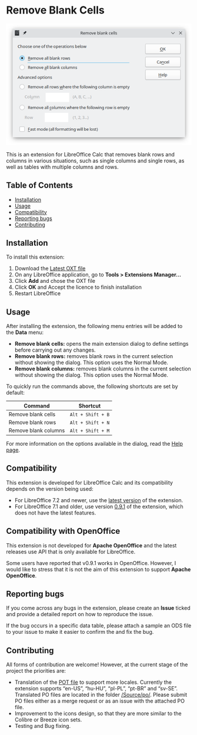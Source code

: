 # Remove Blank Cells

![](Documentation/RB_MainDialog.png)

This is an extension for LibreOffice Calc that removes blank rows and columns in various situations, such as single columns and single rows, as well as tables with multiple columns and rows.

## Table of Contents

 * [Installation](#installation)
 * [Usage](#usage)
 * [Compatibility](#compatibility)
 * [Reporting bugs](#reporting-bugs)
 * [Contributing](#contributing)

## Installation

To install this extension:

1) Download the [Latest OXT file](https://github.com/rafaelhlima/remove_blank_cells/releases/latest)
2) On any LibreOffice application, go to **Tools > Extensions Manager…**
3) Click **Add** and chose the OXT file
4) Click **OK** and Accept the licence to finish installation
5) Restart LibreOffice

## Usage

After installing the extension, the following menu entries will be added to the **Data** menu:

* **Remove blank cells:** opens the main extension dialog to define settings before carrying out any changes.
* **Remove blank rows:** removes blank rows in the current selection without showing the dialog. This option uses the Normal Mode.
* **Remove blank columns:** removes blank columns in the current selection without showing the dialog. This option uses the Normal Mode.

To quickly run the commands above, the following shortcuts are set by default:

| Command | Shortcut |
| --- | --- |
| Remove blank cells | `Alt + Shift + B` |
| Remove blank rows | `Alt + Shift + N` |
| Remove blank columns | `Alt + Shift + M` |

For more information on the options available in the dialog, read the [Help page](Documentation/ExtensionHelp.md).

## Compatibility

This extension is developed for LibreOffice Calc and its compatibility depends on the version being used:

* For LibreOffice 7.2 and newer, use the [latest version](https://github.com/rafaelhlima/remove_blank_cells/releases/latest) of the extension.
* For LibreOffice 7.1 and older, use version [0.9.1](https://github.com/rafaelhlima/remove_blank_cells/releases/tag/v0.9.1) of the extension, which does not have the latest features.

## Compatibility with OpenOffice

This extension is not developed for **Apache OpenOffice** and the latest releases use API that is only available for LibreOffice.

Some users have reported that v0.9.1 works in OpenOffice. However, I would like to stress that it is not the aim of this extension to support **Apache OpenOffice**.

## Reporting bugs

If you come across any bugs in the extension, please create an **Issue** ticked and provide a detailed report on how to reproduce the issue.

If the bug occurs in a specific data table, please attach a sample an ODS file to your issue to make it easier to confirm the and fix the bug.

## Contributing

All forms of contribution are welcome! However, at the current stage of the project the priorities are:

* Translation of the [POT file](Translation/rb_strings.pot) to support more locales. Currently the extension supports “en-US”, “hu-HU”, “pl-PL”, “pt-BR” and “sv-SE”. Translated PO files are located in the folder [/Source/po/](Source/po/). Please submit PO files either as a merge request or as an issue with the attached PO file.
* Improvement to the icons design, so that they are more similar to the Colibre or Breeze icon sets.
* Testing and Bug fixing.
